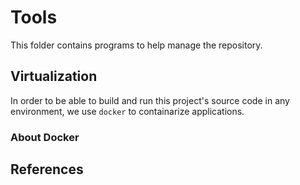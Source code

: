 # Tools

This folder contains programs to help manage the repository.

## Virtualization

In order to be able to build and run this project's source code in any environment,
 we use `docker` to containarize applications.

### About Docker

## References

